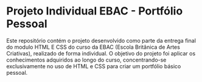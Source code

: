 # Projeto Individual EBAC - Portfólio Pessoal


Este repositório contém o projeto desenvolvido como parte da entrega final do modulo HTML E CSS do curso da EBAC (Escola Britânica de Artes Criativas), 
realizado de forma individual. O objetivo do projeto foi aplicar os conhecimentos adquiridos ao longo do curso, concentrando-se exclusivamente no uso de HTML e CSS para 
criar um portfólio básico pessoal.

